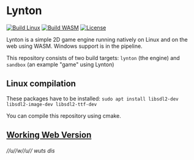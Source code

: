# Lynton

[![Build Linux](https://github.com/christopher-besch/lynton/workflows/Build%20Linux/badge.svg)](https://github.com/christopher-besch/lynton/actions/workflows/build_linux.yml)
[![Build WASM](https://github.com/christopher-besch/lynton/workflows/Build%20WASM/badge.svg)](https://github.com/christopher-besch/lynton/actions/workflows/build_wasm.yml)
[![License](https://img.shields.io/badge/license-MIT-yellow)](https://github.com/christopher-besch/lynton/blob/main/LICENSE)

Lynton is a simple 2D game engine running natively on Linux and on the web using WASM.
Windows support is in the pipeline.

This repository consists of two build targets: `lynton` (the engine) and `sandbox` (an example "game" using Lynton)

## Linux compilation

These packages have to be installed:
`sudo apt install libsdl2-dev libsdl2-image-dev libsdl2-ttf-dev`

You can compile this repository using cmake.

## [Working Web Version](https://christopher-besch.github.io/lynton/sandbox/sandbox.html)


###### //u//w//u// wuts dis
